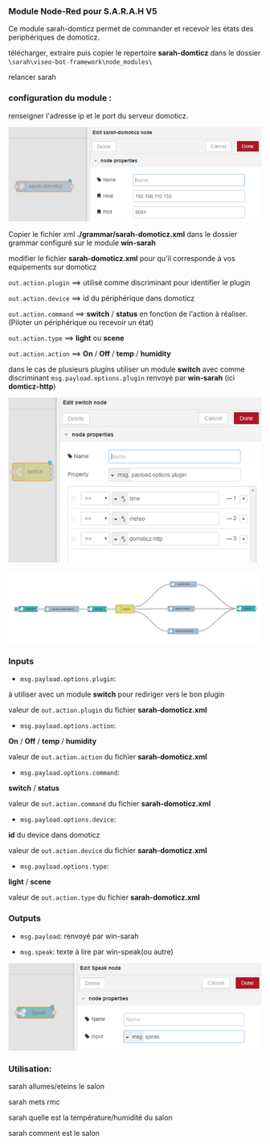 ### Module Node-Red pour S.A.R.A.H V5

Ce module sarah-domticz permet de commander et recevoir les états des periphériques de domoticz.

télécharger, extraire puis copier le repertoire **sarah-domticz** dans le dossier `\sarah\viseo-bot-framework\node_modules\`

relancer sarah

### configuration du module :

renseigner l'adresse ip et le port du serveur domoticz.

![GitHub Logo](/images/domoticz.png)

Copier le fichier xml **./grammar/sarah-domoticz.xml** dans le dossier grammar configuré sur le module **win-sarah**

modifier le fichier **sarah-domoticz.xml** pour qu'il corresponde à vos equipements sur domoticz

`out.action.plugin` ==> utilisé comme discriminant pour identifier le plugin

`out.action.device` ==> id du périphérique dans domoticz

`out.action.command` ==> **switch** / **status** en fonction de l'action à réaliser. (Piloter un périphérique ou recevoir un état)

`out.action.type` ==> **light** ou **scene**
	
`out.action.action` ==> **On** / **Off** / **temp** / **humidity**

dans le cas de plusieurs plugins utiliser un module **switch** avec comme discriminant `msg.payload.options.plugin` renvoyé par **win-sarah** (ici **domticz-http**)

![GitHub Logo](/images/switch.png)

![GitHub Logo](/images/flow_all.png)

### Inputs

- `msg.payload.options.plugin`:

à utiliser avec un module **switch** pour rediriger vers le bon plugin

valeur de `out.action.plugin` du fichier **sarah-domoticz.xml**

- `msg.payload.options.action`:

**On** / **Off** / **temp** / **humidity**

valeur de `out.action.action` du fichier **sarah-domoticz.xml**

- `msg.payload.options.command`:

**switch** / **status**

valeur de `out.action.command` du fichier **sarah-domoticz.xml**

- `msg.payload.options.device`:

**id** du device dans domoticz

valeur de `out.action.device` du fichier **sarah-domoticz.xml**

- `msg.payload.options.type`:

**light** / **scene**

valeur de `out.action.type` du fichier **sarah-domoticz.xml**

### Outputs

- `msg.payload`: renvoyé par win-sarah

- `msg.speak`: texte à lire par win-speak(ou autre)

![GitHub Logo](/images/speak1.png)

### Utilisation:

sarah allumes/eteins le salon

sarah mets rmc

sarah quelle est la température/humidité du salon

sarah comment est le salon
